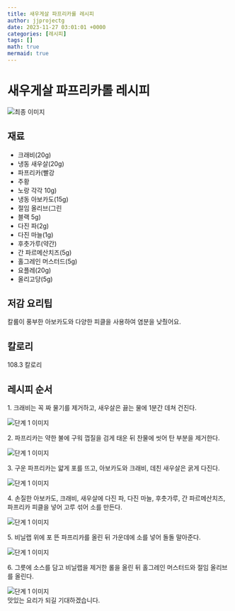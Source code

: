 ```yaml
---
title: 새우게살 파프리카롤 레시피
author: jjprojectg
date: 2023-11-27 03:01:01 +0000
categories: [레시피]
tags: []
math: true
mermaid: true
---
```

<meta name="og:type" content="website"/>
<meta charset="UTF-8"/>
<div class="header">
  <h1>새우게살 파프리카롤 레시피</h1>
</div>

<div class="container my-4">
  <div class="row">
    <div class="col-12 col-md-6">
      <div class="recipe-image">
        <img src="http://www.foodsafetykorea.go.kr/uploadimg/20210209/20210209104030_1612834830514.jpg" class="step-image" alt="최종 이미지"/>
      </div>
    </div>
    <div class="col-12 col-md-6">
      <div class="ingredients">
        <h2>재료</h2>
        <ul class="card">
          <li> 크래비(20g) </li>
          <li>  냉동 새우살(20g) </li>
          <li>  파프리카(빨강 </li>
          <li>  주황 </li>
          <li>  노랑 각각 10g) </li>
          <li>  냉동 아보카도(15g) </li>
          <li>  절임 올리브(그린 </li>
          <li>  블랙 5g) </li>
          <li>  다진 파(2g) </li>
          <li>  다진 마늘(1g) </li>
          <li>  후춧가루(약간) </li>
          <li>  간 파르메산치즈(5g) </li>
          <li>  홀그레인 머스터드(5g) </li>
          <li>  요플레(20g) </li>
          <li>  올리고당(5g) </li>
</ul>
      </div>
    </div>
    <div class="col-12 col-md-6">
      <div class="ingredients">
        <h2>저감 요리팁</h2>
        <div class="card"> 
          <p>
            칼륨이 풍부한 아보카도와 다양한 피클을 사용하여 염분을 낮췄어요.
          </p>
        </div>
      </div>
      <div class="ingredients">
        <h2>칼로리</h2>
        <div class="card"> 
          <p>
            108.3 칼로리
          </p>
        </div>
      </div>
    </div>
  </div>

  <h2 class="my-4">레시피 순서</h2>
  <div class="card recipe-card">
    <div class="card-body recipe-step">
      <p class="card-text step-description">1. 크래비는 꼭 짜 물기를 제거하고, 새우살은 끓는 물에 1분간 데쳐 건진다.</p>
      <img src="http://www.foodsafetykorea.go.kr/uploadimg/20210209/20210209104117_1612834877876.jpg" alt="단계 1 이미지" class="step-image"/>
    </div>
  </div>
  <div class="card recipe-card">
    <div class="card-body recipe-step">
      <p class="card-text step-description">2. 파프리카는 약한 불에 구워 껍질을 검게 태운 뒤 찬물에 씻어 탄 부분을 제거한다.</p>
      <img src="http://www.foodsafetykorea.go.kr/uploadimg/20210209/20210209104224_1612834944812.jpg" alt="단계 1 이미지" class="step-image"/>
    </div>
  </div>
  <div class="card recipe-card">
    <div class="card-body recipe-step">
      <p class="card-text step-description">3. 구운 파프리카는 얇게 포를 뜨고, 아보카도와 크래비, 데친 새우살은 굵게 다진다.</p>
      <img src="http://www.foodsafetykorea.go.kr/uploadimg/20210209/20210209104241_1612834961243.jpg" alt="단계 1 이미지" class="step-image"/>
    </div>
  </div>
  <div class="card recipe-card">
    <div class="card-body recipe-step">
      <p class="card-text step-description">4. 손질한 아보카도, 크래비, 새우살에 다진 파, 다진 마늘, 후춧가루, 간 파르메산치즈, 파프리카 피클을 넣어 고루 섞어 소를 만든다.</p>
      <img src="http://www.foodsafetykorea.go.kr/uploadimg/20210209/20210209104254_1612834974734.jpg" alt="단계 1 이미지" class="step-image"/>
    </div>
  </div>
  <div class="card recipe-card">
    <div class="card-body recipe-step">
      <p class="card-text step-description">5. 비닐랩 위에 포 뜬 파프리카를 올린 뒤 가운데에 소를 넣어 돌돌 말아준다.</p>
      <img src="http://www.foodsafetykorea.go.kr/uploadimg/20210209/20210209104311_1612834991377.jpg" alt="단계 1 이미지" class="step-image"/>
    </div>
  </div>
  <div class="card recipe-card">
    <div class="card-body recipe-step">
      <p class="card-text step-description">6. 그릇에 소스를 담고 비닐랩을 제거한 롤을 올린 뒤 홀그레인 머스터드와 절임 올리브를 올린다.</p>
      <img src="http://www.foodsafetykorea.go.kr/uploadimg/20210209/20210209104325_1612835005323.jpg" alt="단계 1 이미지" class="step-image"/>
    </div>
  </div>

</div>
맛있는 요리가 되길 기대하겠습니다.
